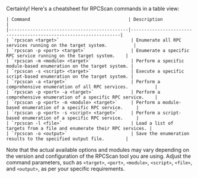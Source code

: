 Certainly! Here's a cheatsheet for RPCScan commands in a table view:

```
| Command                                     | Description                                                      |
|---------------------------------------------|------------------------------------------------------------------|
| `rpcscan <target>`                           | Enumerate all RPC services running on the target system.          |
| `rpcscan -p <port> <target>`                 | Enumerate a specific RPC service running on the target system.    |
| `rpcscan -m <module> <target>`               | Perform a specific module-based enumeration on the target system. |
| `rpcscan -s <script> <target>`               | Execute a specific script-based enumeration on the target system. |
| `rpcscan -a <target>`                        | Perform a comprehensive enumeration of all RPC services.          |
| `rpcscan -p <port> -a <target>`              | Perform a comprehensive enumeration of a specific RPC service.    |
| `rpcscan -p <port> -m <module> <target>`     | Perform a module-based enumeration of a specific RPC service.     |
| `rpcscan -p <port> -s <script> <target>`     | Perform a script-based enumeration of a specific RPC service.     |
| `rpcscan -l <file>`                          | Load a list of targets from a file and enumerate their RPC services. |
| `rpcscan -o <output>`                        | Save the enumeration results to the specified output file.        |
```

Note that the actual available options and modules may vary depending on the version and configuration of the RPCScan tool you are using. Adjust the command parameters, such as `<target>`, `<port>`, `<module>`, `<script>`, `<file>`, and `<output>`, as per your specific requirements.
